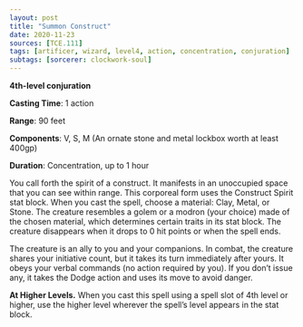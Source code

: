 ```yaml
---
layout: post
title: "Summon Construct"
date: 2020-11-23
sources: [TCE.111]
tags: [artificer, wizard, level4, action, concentration, conjuration]
subtags: [sorcerer: clockwork-soul]
---
```


**4th-level conjuration**

**Casting Time**: 1 action

**Range**: 90 feet

**Components**: V, S, M (An ornate stone and metal lockbox worth at least 400gp)

**Duration**: Concentration, up to 1 hour

You call forth the spirit of a construct. It manifests in an unoccupied space that you can see within range. This corporeal form uses the Construct Spirit stat block. When you cast the spell, choose a material: Clay, Metal, or Stone. The creature resembles a golem or a modron (your choice) made of the chosen material, which determines certain traits in its stat block. The creature disappears when it drops to 0 hit points or when the spell ends.

The creature is an ally to you and your companions. In combat, the creature shares your initiative count, but it takes its turn immediately after yours. It obeys your verbal commands (no action required by you). If you don’t issue any, it takes the Dodge action and uses its move to avoid danger.

**At Higher Levels.** When you cast this spell using a spell slot of 4th level or higher, use the higher level wherever the spell’s level appears in the stat block.
